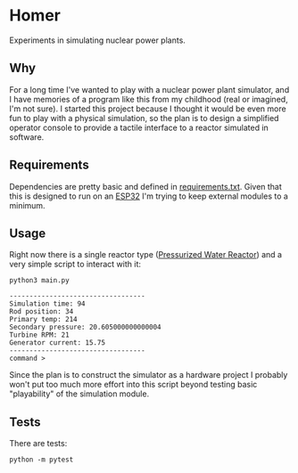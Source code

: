 # Homer

Experiments in simulating nuclear power plants.

## Why

For a long time I've wanted to play with a nuclear power plant simulator, and I have memories of a program like this from my childhood (real or imagined, I'm not sure).  I started this project because I thought it would be even more fun to play with a physical simulation, so the plan is to design a simplified operator console to provide a tactile interface to a reactor simulated in software.

## Requirements

Dependencies are pretty basic and defined in [requirements.txt](./requirements.txt).  Given that this is designed to run on an [ESP32](https://en.wikipedia.org/wiki/ESP32) I'm trying to keep external modules to a minimum.

## Usage

Right now there is a single reactor type ([Pressurized Water Reactor](https://en.wikipedia.org/wiki/Pressurized_water_reactor)) and a very simple script to interact with it:

`python3 main.py`

```
----------------------------------
Simulation time: 94
Rod position: 34
Primary temp: 214
Secondary pressure: 20.605000000000004
Turbine RPM: 21
Generator current: 15.75
----------------------------------
command > 

```

Since the plan is to construct the simulator as a hardware project I probably won't put too much more effort into this script beyond testing basic "playability" of the simulation module.


## Tests

There are tests:

`python -m pytest`
